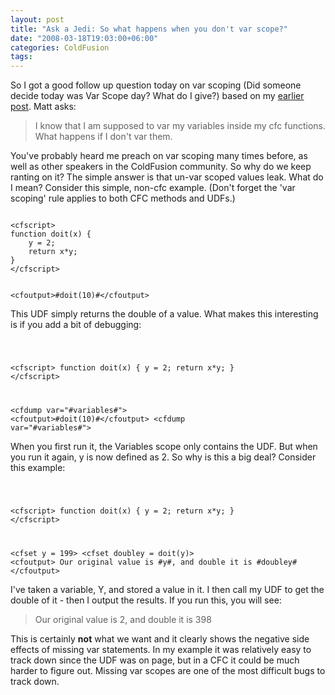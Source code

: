```yaml
---
layout: post
title: "Ask a Jedi: So what happens when you don't var scope?"
date: "2008-03-18T19:03:00+06:00"
categories: ColdFusion 
tags: 
---
```


So I got a good follow up question today on var scoping (Did someone decide today was Var Scope day? What do I give?) based on my <a href="http://www.raymondcamden.com/index.cfm/2008/3/18/Ask-a-Jedi-CFC-Scope-Question">earlier post</a>. Matt asks:

<blockquote>
<p>
I know that I am supposed to var my variables inside my cfc functions. What happens if I don't var them.
</p>
</blockquote>

You've probably heard me preach on var scoping many times before, as well as other speakers in the ColdFusion community. So why do we keep ranting on it? The simple answer is that un-var scoped values leak. What do I mean? Consider this simple, non-cfc example. (Don't forget the 'var scoping' rule applies to both CFC methods and UDFs.)
<!--more-->
<code>
&lt;cfscript&gt;
function doit(x) {
	y = 2;
	return x*y;
}
&lt;/cfscript&gt;

&lt;cfoutput&gt;#doit(10)#&lt;/cfoutput&gt;
</code>

This UDF simply returns the double of a value. What makes this interesting is if you add a bit of debugging:

<code>

&lt;cfscript&gt;
function doit(x) {
	y = 2;
	return x*y;
}
&lt;/cfscript&gt;

&lt;cfdump var="#variables#"&gt;
&lt;cfoutput&gt;#doit(10)#&lt;/cfoutput&gt;
&lt;cfdump var="#variables#"&gt;
</code>

When you first run it, the Variables scope only contains the UDF. But when you run it again, y is now defined as 2. So why is this a big deal? Consider this example:

<code>

&lt;cfscript&gt;
function doit(x) {
	y = 2;
	return x*y;
}
&lt;/cfscript&gt;

&lt;cfset y = 199&gt;
&lt;cfset doubley = doit(y)&gt;
&lt;cfoutput&gt;
Our original value is #y#, and double it is #doubley#
&lt;/cfoutput&gt;
</code>

I've taken a variable, Y, and stored a value in it. I then call my UDF to get the double of it - then I output the results. If you run this, you will see:

<blockquote>
<p>
Our original value is 2, and double it is 398 
</p>
</blockquote>

This is certainly <b>not</b> what we want and it clearly shows the negative side effects of missing var statements. In my example it was relatively easy to track down since the UDF was on page, but in a CFC it could be much harder to figure out. Missing var scopes are one of the most difficult bugs to track down.
